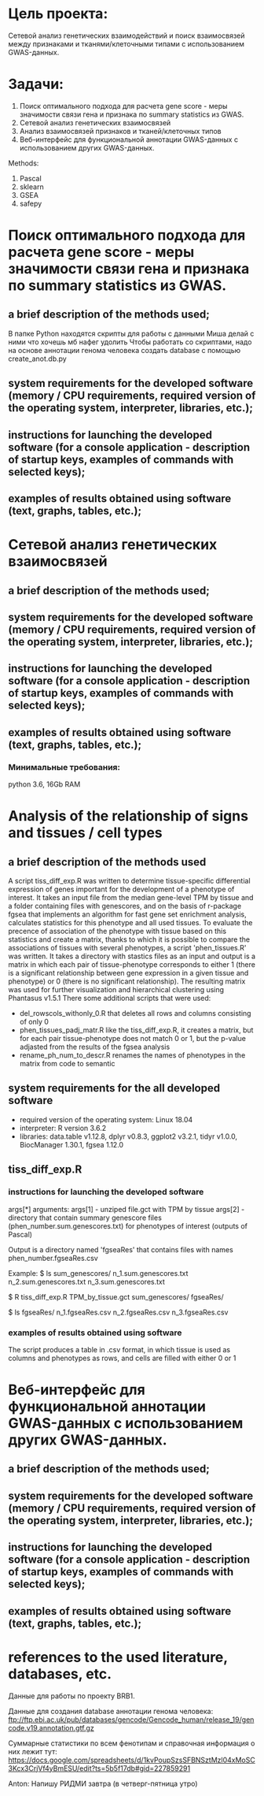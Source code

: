 # Цель проекта:
Сетевой анализ генетических взаимодействий и поиск взаимосвязей между признаками и тканями/клеточными типами с использованием GWAS-данных.

# Задачи:
1. Поиск оптимального подхода для расчета gene score - меры значимости связи гена и признака по summary statistics из GWAS. 
2. Сетевой анализ генетических взаимосвязей
3. Анализ взаимосвязей признаков и тканей/клеточных типов
4. Веб-интерфейс для функциональной аннотации GWAS-данных с использованием других GWAS-данных.

Methods:
1. Pascal
2. sklearn
3. GSEA
4. safepy

# Поиск оптимального подхода для расчета gene score - меры значимости связи гена и признака по summary statistics из GWAS. 
## a brief description of the methods used;
В папке Python находятся скрипты для работы с данными Миша делай  с ними что хочешь мб нафег удолить
Чтобы работать со скриптами, надо на основе аннотации генома человека создать database с помощью create_anot.db.py

## system requirements for the developed software (memory / CPU requirements, required version of the operating system, interpreter, libraries, etc.);
## instructions for launching the developed software (for a console application - description of startup keys, examples of commands with selected keys);
## examples of results obtained using software (text, graphs, tables, etc.);

# Сетевой анализ генетических взаимосвязей
## a brief description of the methods used;
## system requirements for the developed software (memory / CPU requirements, required version of the operating system, interpreter, libraries, etc.);
## instructions for launching the developed software (for a console application - description of startup keys, examples of commands with selected keys);
## examples of results obtained using software (text, graphs, tables, etc.);
### Минимальные требования:
python 3.6, 16Gb RAM

# Analysis of the relationship of signs and tissues / cell types
## a brief description of the methods used
A script tiss_diff_exp.R was written to determine tissue-specific differential expression of genes important for the development of a phenotype of interest. It takes an input file from the median gene-level TPM by tissue and a folder containing files with genescores, and on the basis of r-package fgsea that implements an algorithm for fast gene set enrichment analysis, calculates statistics for this phenotype and all used tissues. 
To evaluate the precence of association of the phenotype with tissue based on this statistics and create a matrix, thanks to which it is possible to compare the associations of tissues with several phenotypes, a script 'phen_tissues.R' was written. It takes a directory with stastics files as an input and output is a matrix in which each pair of tissue-phenotype corresponds to either 1 (there is a significant relationship between gene expression in a given tissue and phenotype) or 0 (there is no significant relationship). The resulting matrix was used for further visualization and hierarchical clustering using Phantasus v1.5.1
There some additional scripts that were used:
+ del_rowscols_withonly_0.R that deletes all rows and columns consisting of only 0
+ phen_tissues_padj_matr.R like the tiss_diff_exp.R, it creates a matrix, but for each pair tissue-phenotype does not match 0 or 1, but the p-value adjasted from the results of the fgsea analysis
+ rename_ph_num_to_descr.R renames the names of phenotypes in the matrix from code to semantic

## system requirements for the  all developed software 
+ required version of the operating system: Linux 18.04
+ interpreter: R version 3.6.2
+ libraries: data.table v1.12.8, dplyr v0.8.3, ggplot2 v3.2.1, tidyr v1.0.0, BiocManager 1.30.1, fgsea 1.12.0

## tiss_diff_exp.R
### instructions for launching the developed software
args[*] arguments:
args[1] - unziped file.gct with TPM by tissue
args[2] - directory that contain summary genescore files (phen_number.sum.genescores.txt) 
          for phenotypes of interest (outputs of Pascal)

Output is a directory named 'fgseaRes' that contains files with names 
phen_number.fgseaRes.csv

Example:
$ ls sum_genescores/
n_1.sum.genescores.txt n_2.sum.genescores.txt n_3.sum.genescores.txt

$ R tiss_diff_exp.R TPM_by_tissue.gct sum_genescores/
fgseaRes/

$ ls fgseaRes/
n_1.fgseaRes.csv n_2.fgseaRes.csv n_3.fgseaRes.csv

### examples of results obtained using software



The script produces a table in .csv format, in which tissue is used as columns and phenotypes as rows, and cells are filled with either 0 or 1


# Веб-интерфейс для функциональной аннотации GWAS-данных с использованием других GWAS-данных.
## a brief description of the methods used;
## system requirements for the developed software (memory / CPU requirements, required version of the operating system, interpreter, libraries, etc.);
## instructions for launching the developed software (for a console application - description of startup keys, examples of commands with selected keys);
## examples of results obtained using software (text, graphs, tables, etc.);



# references to the used literature, databases, etc.
Данные для работы по проекту BRB1.


Данные для создания database аннотации генома человека:
ftp://ftp.ebi.ac.uk/pub/databases/gencode/Gencode_human/release_19/gencode.v19.annotation.gtf.gz

Суммарные статистики по всем фенотипам и справочная информация о них лежит тут:
https://docs.google.com/spreadsheets/d/1kvPoupSzsSFBNSztMzl04xMoSC3Kcx3CrjVf4yBmESU/edit?ts=5b5f17db#gid=227859291


Anton:
Напишу РИДМИ завтра (в четверг-пятница утро)
